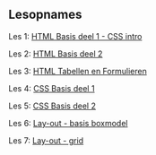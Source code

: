 ## Lesopnames


Les 1: [HTML Basis deel 1 - CSS intro](https://hogent.sharepoint.com/:v:/s/WebDevelopmentI-VC/ETs9jvh0iFxGh2tPYETp3KUBQ4zy3W43EuhSCfZDYxURWw)   
      
Les 2: [HTML Basis deel 2](https://hogent.sharepoint.com/:v:/s/WebDevelopmentI-VC/EcWT2Y6AMJ9PnAjHHZFgOwIBFGVqjDfbynm5uHjzaJAKmQ)

Les 3: [HTML Tabellen en Formulieren](https://hogent.sharepoint.com/:v:/s/WebDevelopmentI-VC/EROKQKCr-69OmtCWk_JyEpUBdALap02_ihahE-gj4oFOCw)

Les 4: [CSS Basis deel 1](https://hogent.sharepoint.com/:v:/s/WebDevelopmentI-VC/EUMIm5LINNpDuN8yW32oN_wBB0wJazmQ6N6b7R9NUZapmw?e=C7enAL)

Les 5: [CSS Basis deel 2](https://hogent.sharepoint.com/:v:/s/WebDevelopmentI-VC/ET9pwTQSellEuggXChjHgEwBWsP3usa5UbhnPVVZbQyLoA?e=WOX9ON)

Les 6: [Lay-out - basis boxmodel](https://hogent.sharepoint.com/:v:/s/WebDevelopmentI-VC/Eb5xLhKsQGZDmNVO3hxbsQ0BZijwVOaNCGwTeCSxnjUyBQ?e=Iv4Nkj)

Les 7: [Lay-out - grid](https://hogent.sharepoint.com/:v:/s/WebDevelopmentI-VC/EYJHbK3PBkpBjhKAimgPUbEBhxk1_feuEnREsUOLQ9GSA?e=3DjAR0)
